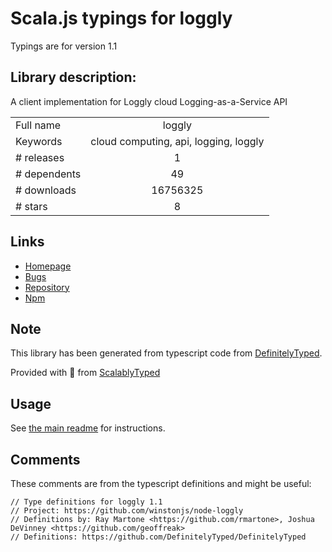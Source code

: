 
# Scala.js typings for loggly

Typings are for version 1.1

## Library description:
A client implementation for Loggly cloud Logging-as-a-Service API

|                    |                 |
| ------------------ | :-------------: |
| Full name          | loggly |
| Keywords           | cloud computing, api, logging, loggly |
| # releases         | 1 |
| # dependents       | 49 |
| # downloads        | 16756325 |
| # stars            | 8 |

## Links
- [Homepage](https://github.com/winstonjs/node-loggly#readme)
- [Bugs](https://github.com/winstonjs/node-loggly/issues)
- [Repository](https://github.com/winstonjs/node-loggly)
- [Npm](https://www.npmjs.com/package/loggly)
    


## Note
This library has been generated from typescript code from [DefinitelyTyped](https://definitelytyped.org).

Provided with :purple_heart: from [ScalablyTyped](https://github.com/oyvindberg/ScalablyTyped)

## Usage
See [the main readme](../../readme.md) for instructions.

## Comments

These comments are from the typescript definitions and might be useful:
```
// Type definitions for loggly 1.1
// Project: https://github.com/winstonjs/node-loggly
// Definitions by: Ray Martone <https://github.com/rmartone>, Joshua DeVinney <https://github.com/geoffreak>
// Definitions: https://github.com/DefinitelyTyped/DefinitelyTyped

```

